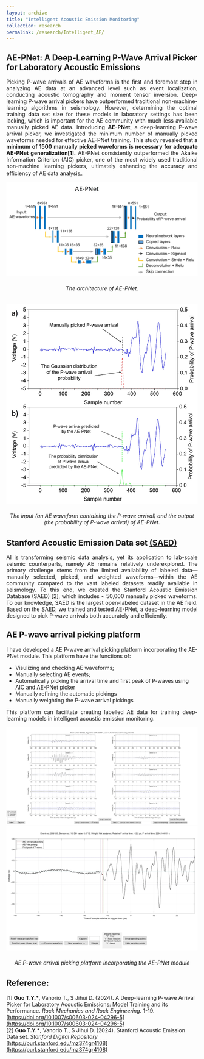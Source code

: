 ```yaml
---
layout: archive
title: "Intelligent Acoustic Emission Monitoring"
collection: research
permalink: /research/Intelligent_AE/
---
```


## AE-PNet: A Deep-Learning P-Wave Arrival Picker for Laboratory Acoustic Emissions
<p align="justify">
Picking P-wave arrivals of AE waveforms is the first and foremost step in analyzing AE data at an advanced level such as event localization, conducting acoustic tomography and moment tensor inversion. Deep-learning P-wave arrival pickers have outperformed traditional non-machine-learning algorithms in seismology. However, determining the optimal training data set size for these models in laboratory settings has been lacking, which is important for the AE community with much less available manually picked AE data. Introducing <b>AE-PNet</b>, a deep-learning P-wave arrival picker, we investigated the minimum number of manually picked waveforms needed for effective AE-PNet training. This study revealed that <b>a minimum of 1500 manually picked waveforms is necessary for adequate AE-PNet generalization[1].</b> AE-PNet consistently outperformed the Akaike Information Criterion (AIC) picker, one of the most widely used traditional non-machine learning pickers, ultimately enhancing the accuracy and efficiency of AE data analysis。  
</p> 

<img src="/images/AEPNET.jpg"/>  
<h6 align="center">The architecture of AE-PNet.  
</h6>

<img src="/images/Input & output_AEPNET.jpg"/>  
<h6 align="center">The input (an AE waveform containing the P-wave arrival) and the output (the probability of P-wave arrival) of AE-PNet.  
</h6>

## Stanford Acoustic Emission Data set [(SAED)](https://purl.stanford.edu/mz374gr4108)
<p align="justify">
AI is transforming seismic data analysis, yet its application to lab-scale seismic counterparts, namely AE remains relatively underexplored. The primary challenge stems from the limited availability of labeled data—manually selected, picked, and weighted waveforms—within the AE community compared to the vast labeled datasets readily available in seismology. To this end, we created the Stanford Acoustic Emission Database (SAED) [2], which includes ~ 50,000 manually picked waveforms. To our knowledge, SAED is the largest open-labeled dataset in the AE field. Based on the SAED, we trained and tested AE-PNet, a deep-learning model designed to pick P-wave arrivals both accurately and efficiently.  
</p>

## AE P-wave arrival picking platform
<p align="justify">
I have developed a AE P-wave arrival picking platform incorporating the AE-PNet module. This platform have the functions of:
</p>

* Visulizing and checking AE waveforms;  
* Manually selecting AE events;  
* Automatically picking the arrival time and first peak of P-waves using AIC and AE-PNet picker
* Manually refining the automatic pickings
* Manually weighting the P-wave arrival pickings
<p align="justify">
This platform can facilitate creating labelled AE data for training deep-learning models in intelligent acoustic emission monitoring. 
</p> 

<img src="/images/Picking Platform_V1.jpg"/>  
<img src="/images/Picking Platform_V2.jpg"/> 
<h6 align="center">AE P-wave arrival picking platform incorporating the AE-PNet module  
</h6>

## Reference:
\[1\] <b>Guo T.Y.\*</b>, Vanorio T., $ Jihui D. (2024). A Deep-learning P-wave Arrival Picker for Laboratory Acoustic Emissions: Model Training and its Performance. <i>Rock Mechanics and Rock Engineering</i>. 1-19. [https://doi.org/10.1007/s00603-024-04296-5](https://doi.org/10.1007/s00603-024-04296-5)  
\[2\] <b>Guo T.Y.\*</b>, Vanorio T., $ Jihui D. (2024). Stanford Acoustic Emission Data set. <i>Stanford Digital Repository</i> [https://purl.stanford.edu/mz374gr4108](https://purl.stanford.edu/mz374gr4108)  
